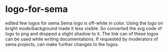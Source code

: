# logo-for-sema
edited few logos for sema
Sema logo is off-white in color. Using the logo on bright mode/background made it less visible. So converted the svg code of logo to png and dropped a slight shadow to it.
The link can of these logos can be used while writing documentations.
If requested by moderators of sema projects, can make further changes to the logos.
